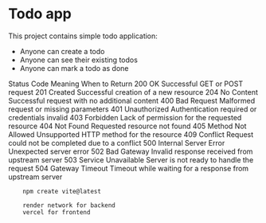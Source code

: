# Todo app
This project contains simple todo application:

- Anyone can create a todo
- Anyone can see their existing todos
- Anyone can mark a todo as done

Status Code	Meaning	When to Return
200	OK	Successful GET or POST request
201	Created	Successful creation of a new resource
204	No Content	Successful request with no additional content
400	Bad Request	Malformed request or missing parameters
401	Unauthorized	Authentication required or credentials invalid
403	Forbidden	Lack of permission for the requested resource
404	Not Found	Requested resource not found
405	Method Not Allowed	Unsupported HTTP method for the resource
409	Conflict	Request could not be completed due to a conflict
500	Internal Server Error	Unexpected server error
502	Bad Gateway	Invalid response received from upstream server
503	Service Unavailable	Server is not ready to handle the request
504	Gateway Timeout	Timeout while waiting for a response from upstream server

        npm create vite@latest

        render network for backend
        vercel for frontend